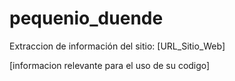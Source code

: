 # pequenio_duende
Extraccion de información del sitio: [URL_Sitio_Web]

[informacion relevante para el uso de su codigo]
